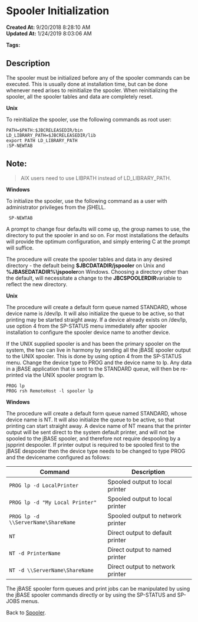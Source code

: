 # Spooler Initialization

**Created At:** 9/20/2018 8:28:10 AM  
**Updated At:** 1/24/2019 8:03:06 AM  

**Tags:**
<badge text='spooler' vertical='middle' />

## Description 

The spooler must be initialized before any of the spooler commands can be executed. This is usually done at installation time, but can be done whenever need arises to reinitialize the spooler. When reinitializing the spooler, all the spooler tables and data are completely reset.

**Unix**

To reinitialize the spooler, use the following commands as root user:

```
PATH=$PATH:$JBCRELEASEDIR/bin
LD_LIBRARY_PATH=$JBCRELEASEDIR/lib
export PATH LD_LIBRARY_PATH
:SP-NEWTAB
```



## Note:


> AIX users need to use LIBPATH instead of LD\_LIBRARY\_PATH.




**Windows**

To initialize the spooler, use the following command as a user with administrator privileges from the jSHELL.

```
 SP-NEWTAB
```

A prompt to change four defaults will come up, the group names to use, the directory to put the spooler in and so on. For most installations the defaults will provide the optimum configuration, and simply entering C at the prompt will suffice.

The procedure will create the spooler tables and data in any desired directory - the default being **$JBCDATADIR/jspooler** on Unix and **%JBASEDATADIR%\jspooler**on Windows. Choosing a directory other than the default, will necessitate a change to the **JBCSPOOLERDIR**variable to reflect the new directory.



**Unix**

The procedure will create a default form queue named STANDARD, whose device name is /dev/lp. It will also initialize the queue to be active, so that printing may be started straight away. If a device already exists on /dev/lp, use option 4 from the SP-STATUS menu immediately after spooler installation to configure the spooler device name to another device.

If the UNIX supplied spooler is and has been the primary spooler on the system, the two can live in harmony by sending all the jBASE spooler output to the UNIX spooler. This is done by using option 4 from the SP-STATUS menu. Change the device type to PROG and the device name to lp. Any data in a jBASE application that is sent to the STANDARD queue, will then be re-printed via the UNIX spooler program lp.

```
PROG lp
PROG rsh RemoteHost -l spooler lp
```



**Windows**

The procedure will create a default form queue named STANDARD, whose device name is NT. It will also initialize the queue to be active, so that printing can start straight away. A device name of NT means that the printer output will be sent direct to the system default printer, and will not be spooled to the jBASE spooler, and therefore not require despooling by a jspprint despooler. If printer output is required to be spooled first to the jBASE despooler then the device type needs to be changed to type PROG and the devicename configured as follows:


| Command  | Description |
| --- | --- |
| `PROG lp -d LocalPrinter`<br> | Spooled output to local printer<br> |
| `PROG lp -d "My Local Printer"`<br> | Spooled output to local printer<br> |
| `PROG lp -d \\ServerName\ShareName`<br> | Spooled output to network printer<br> |
| `NT`<br> | Direct output to default printer<br> |
| `NT -d PrinterName`<br> | Direct output to named printer<br> |
| `NT -d \\ServerName\ShareName`<br> | Direct output to network printer<br> |




The jBASE spooler form queues and print jobs can be manipulated by using the jBASE spooler commands directly or by using the SP-STATUS and SP-JOBS menus.

Back to [Spooler](jbase-spooler).


